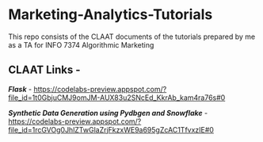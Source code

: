 # Marketing-Analytics-Tutorials
This repo consists of the CLAAT documents of the tutorials prepared by me as a TA for INFO 7374 Algorithmic Marketing

## CLAAT Links - 

***Flask*** - https://codelabs-preview.appspot.com/?file_id=1t0GbjuCMJ9omJM-AUX83u2SNcEd_KkrAb_kam4ra76s#0


***Synthetic Data Generation using Pydbgen and Snowflake*** - https://codelabs-preview.appspot.com/?file_id=1rcGVOg0JhlZTwGlaZrjFkzxWE9a695gZcAC1TfvxzIE#0
